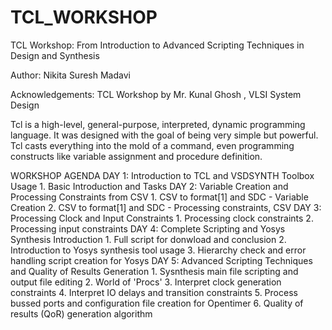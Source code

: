 # TCL_WORKSHOP
TCL Workshop: From Introduction to Advanced Scripting Techniques in Design and Synthesis

Author: Nikita Suresh Madavi

Acknowledgements: TCL Workshop by Mr. Kunal Ghosh , VLSI System Design

Tcl is a high-level, general-purpose, interpreted, dynamic programming language. It was designed with the goal of being very simple but powerful. Tcl casts everything into the mold of a command, even programming constructs like variable assignment and procedure definition.

WORKSHOP AGENDA
DAY 1: Introduction to TCL and VSDSYNTH Toolbox Usage
    1. Basic Introduction and Tasks
DAY 2: Variable Creation and Processing Constraints from CSV
    1. CSV to format[1] and SDC - Variable Creation
    2. CSV to format[1] and SDC - Processing constraints, CSV
DAY 3: Processing Clock and Input Constraints
    1. Processing clock constraints
    2. Processing input constraints
DAY 4: Complete Scripting and Yosys Synthesis Introduction
    1. Full script for donwload and conclusion
    2. Introduction to Yosys synthesis tool usage
    3. Hierarchy check and error handling script creation for Yosys
DAY 5: Advanced Scripting Techniques and Quality of Results Generation
    1. Sysnthesis main file scripting and output file editing
    2. World of 'Procs'
    3. Interpret clock generation constraints
    4. Interpret IO delays and transition constraints
    5. Process bussed ports and configuration file creation for Opentimer
    6. Quality of results (QoR) generation algorithm
